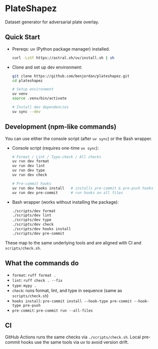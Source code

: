 # PlateShapez

Dataset generator for adversarial plate overlay.

## Quick Start

- Prereqs: uv (Python package manager) installed.
  ```bash
  curl -LsSf https://astral.sh/uv/install.sh | sh
  ```

- Clone and set up dev environment:
  ```bash
  git clone https://github.com/benjordan/plateshapez.git
  cd plateshapez

  # Setup environment
  uv venv
  source .venv/bin/activate

  # Install dev dependencies
  uv sync --dev
  ```

## Development (npm-like commands)

You can use either the console script (after `uv sync`) or the Bash wrapper.

- Console script (requires one-time `uv sync`):
  ```bash
  # Format / Lint / Type-check / All checks
  uv run dev format
  uv run dev lint
  uv run dev type
  uv run dev check

  # Pre-commit hooks
  uv run dev hooks install   # installs pre-commit & pre-push hooks
  uv run dev pre-commit      # run hooks on all files
  ```

- Bash wrapper (works without installing the package):
  ```bash
  ./scripts/dev format
  ./scripts/dev lint
  ./scripts/dev type
  ./scripts/dev check
  ./scripts/dev hooks install
  ./scripts/dev pre-commit
  ```

These map to the same underlying tools and are aligned with CI and `scripts/check.sh`.

## What the commands do

- `format`: `ruff format .`
- `lint`: `ruff check . --fix`
- `type`: `mypy .`
- `check`: runs format, lint, and type in sequence (same as `scripts/check.sh`)
- `hooks install`: `pre-commit install --hook-type pre-commit --hook-type pre-push`
- `pre-commit`: `pre-commit run --all-files`

## CI

GitHub Actions runs the same checks via `./scripts/check.sh`. Local pre-commit hooks use the same tools via uv to avoid version drift.
